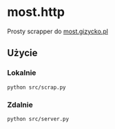 # most.http
Prosty scrapper do [most.gizycko.pl](most.gizycko.pl)

## Użycie
### Lokalnie
```
python src/scrap.py
```

### Zdalnie
```
python src/server.py
```